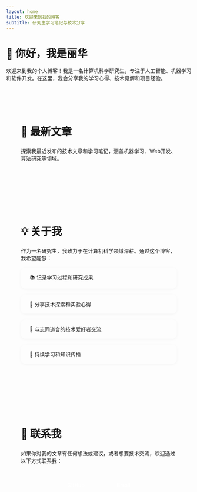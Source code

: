 ```yaml
---
layout: home
title: 欢迎来到我的博客
subtitle: 研究生学习笔记与技术分享
---
```


<div class="home">
  <h1>👋 你好，我是丽华</h1>
  <p>欢迎来到我的个人博客！我是一名计算机科学研究生，专注于人工智能、机器学习和软件开发。在这里，我会分享我的学习心得、技术见解和项目经验。</p>
  
  <div class="featured-content">
    <h2>🚀 最新文章</h2>
    <p>探索我最近发布的技术文章和学习笔记，涵盖机器学习、Web开发、算法研究等领域。</p>
  </div>
  
  <div class="about-me">
    <h2>💡 关于我</h2>
    <p>作为一名研究生，我致力于在计算机科学领域深耕。通过这个博客，我希望能够：</p>
    <ul>
      <li>📚 记录学习过程和研究成果</li>
      <li>🔬 分享技术探索和实验心得</li>
      <li>🤝 与志同道合的技术爱好者交流</li>
      <li>🌱 持续学习和知识传播</li>
    </ul>
  </div>
  
  <div class="contact-info">
    <h2>📧 联系我</h2>
    <p>如果你对我的文章有任何想法或建议，或者想要技术交流，欢迎通过以下方式联系我：</p>
    <div class="social-links">
      <a href="https://github.com/AliLan" class="social-link">GitHub</a>
      <a href="mailto:your-email@example.com" class="social-link">Email</a>
    </div>
  </div>
</div>

<style>
.featured-content, .about-me, .contact-info {
  margin: 2rem 0;
  padding: 2.5rem;
  background: var(--card-background);
  border-radius: 20px;
  box-shadow: var(--shadow);
  border: 1px solid var(--border-color);
  transition: all 0.3s cubic-bezier(0.4, 0, 0.2, 1);
  position: relative;
  overflow: hidden;
}

.featured-content:hover, .about-me:hover, .contact-info:hover {
  box-shadow: var(--shadow-hover);
  transform: translateY(-4px);
}

.featured-content::before, .about-me::before, .contact-info::before {
  content: '';
  position: absolute;
  top: 0;
  left: 0;
  right: 0;
  height: 4px;
  background: var(--gradient-primary);
}

.featured-content h2, .about-me h2, .contact-info h2 {
  color: var(--primary-color);
  margin-bottom: 1.5rem;
  font-size: 1.8rem;
  font-weight: 700;
  letter-spacing: -0.5px;
}

.about-me ul {
  text-align: left;
  max-width: 600px;
  margin: 0 auto;
  list-style: none;
  padding: 0;
}

.about-me li {
  margin: 1rem 0;
  padding: 1rem 1.5rem;
  background: var(--light-background);
  border-radius: 12px;
  box-shadow: 0 2px 8px rgba(0,0,0,0.04);
  transition: all 0.3s ease;
  border-left: 4px solid var(--secondary-color);
}

.about-me li:hover {
  background: var(--background);
  transform: translateX(4px);
  box-shadow: 0 4px 12px rgba(0,0,0,0.08);
}

.social-links {
  display: flex;
  justify-content: center;
  gap: 1.5rem;
  margin-top: 2rem;
  flex-wrap: wrap;
}

.social-link {
  display: inline-block;
  padding: 1rem 2rem;
  background: var(--gradient-primary);
  color: white;
  border-radius: 16px;
  text-decoration: none;
  font-weight: 600;
  transition: all 0.3s cubic-bezier(0.4, 0, 0.2, 1);
  box-shadow: var(--shadow);
  position: relative;
  overflow: hidden;
}

.social-link::before {
  content: '';
  position: absolute;
  top: 0;
  left: -100%;
  width: 100%;
  height: 100%;
  background: var(--gradient-secondary);
  transition: left 0.3s ease;
  z-index: -1;
}

.social-link:hover {
  transform: translateY(-3px);
  box-shadow: var(--shadow-hover);
}

.social-link:hover::before {
  left: 0;
}
</style>
